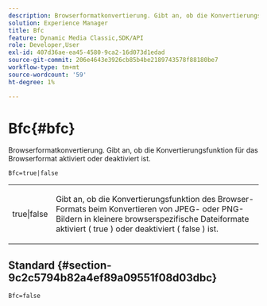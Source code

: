 ```yaml
---
description: Browserformatkonvertierung. Gibt an, ob die Konvertierungsfunktion für das Browserformat aktiviert oder deaktiviert ist.
solution: Experience Manager
title: Bfc
feature: Dynamic Media Classic,SDK/API
role: Developer,User
exl-id: 407d36ae-ea45-4580-9ca2-16d073d1edad
source-git-commit: 206e4643e3926cb85b4be2189743578f88180be7
workflow-type: tm+mt
source-wordcount: '59'
ht-degree: 1%

---
```


# Bfc{#bfc}

Browserformatkonvertierung. Gibt an, ob die Konvertierungsfunktion für das Browserformat aktiviert oder deaktiviert ist.

<!--<a id="section_2768B2BEEE214676AA32F17E2A0E3343"></a>-->

`Bfc=true|false`

<table id="simpletable_998CF426296945FEA48D19E33B71A17E"> 
 <tr class="strow"> 
  <td class="stentry"> <p> <span class="codeph"> true|false  </span> </p> </td> 
  <td class="stentry"> <p>Gibt an, ob die Konvertierungsfunktion des Browser-Formats beim Konvertieren von JPEG- oder PNG-Bildern in kleinere browserspezifische Dateiformate aktiviert ( <span class="codeph"> true </span>) oder deaktiviert ( <span class="codeph"> false </span>) ist. </p> </td> 
 </tr> 
</table>

## Standard {#section-9c2c5794b82a4ef89a09551f08d03dbc}

`Bfc=false`
